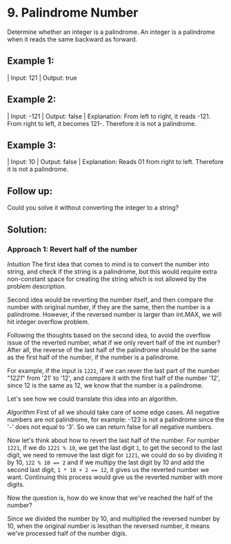 # 9. Palindrome Number

Determine whether an integer is a palindrome. An integer is a palindrome when it reads the same backward as forward.

## Example 1:
 | Input: 121
 | Output: true

## Example 2:
 | Input: -121
 | Output: false
 | Explanation: From left to right, it reads -121. From right to left, it becomes 121-. Therefore it is not a palindrome.

## Example 3:
 | Input: 10
 | Output: false
 | Explanation: Reads 01 from right to left. Therefore it is not a palindrome.

## Follow up:
Could you solve it without converting the integer to a string?

## Solution:
### Approach 1: Revert half of the number

*Intuition*
The first idea that comes to mind is to convert the number into string, and check if the string is a palindrome, but this would require extra non-constant space for creating the string which is not allowed by the problem description.

Second idea would be reverting the number itself, and then compare the number with original number, if they are the same, then the number is a palindrome. However, if the reversed number is larger than int.MAX, we will hit integer overflow problem.

Following the thoughts based on the second idea, to avoid the overflow issue of the reverted number, what if we only revert half of the int number? After all, the reverse of the last half of the palindrome should be the same as the first half of the number, if the number is a palindrome.

For example, if the input is `1221`, if we can rever the last part of the number "12*21*" from '21' to '12', and compare it with the first half of the number '12', since 12 is the same as 12, we know that the number is a palindrome.

Let's see how we could translate this idea into an algorithm.

*Algorithm*
First of all we should take care of some edge cases. All negative numbers are not palindrome, for example: -123 is not a palindrome since the '-' does not equal to '3'. So we can return false for all negative numbers.

Now let's think about how to revert the last half of the number. For number `1221`, if we do `1221 % 10`, we get the last digit `1`, to get the second to the last digit, we need to remove the last digit for `1221`, we could do so by dividing it by 10, `122 % 10 == 2` and if we multipy the last digit by 10 and add the second last digit, `1 * 10 + 2 == 12`, it gives us the reverted number we want. Continuing this process would give us the reverted number with more digits.

Now the question is, how do we know that we've reached the half of the number?

Since we divided the number by 10, and multiplied the reversed number by 10, when the original number is lessthan the reversed number, it means we've processed half of the number digis.
